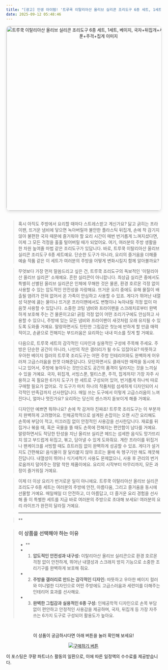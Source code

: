 ```yaml
---
title: "[광고] 인생 아이템! '트루쿡 이탈리아산 올리브 실리콘 조리도구 6종 세트, 1세트, 베이지, 국자+뒤집개+서빙스푼+멀티스푼+주걱+집게'을(를) 만나보세요."
date: 2025-09-12 05:48:46
---
```


<div align="center">
    <a href="https://link.coupang.com/re/AFFSDP?lptag=AF8916626&pageKey=8591446057&itemId=24910553260&vendorItemId=92603204732&traceid=V0-153-46ac6c3b599bb653&clickBeacon=1827ff70-8f9c-11f0-841c-2a498cb69f80%7E3&requestid=20250912144823122049639027&token=31850C%7CMIXED" target="_blank">
        <img src="https://ads-partners.coupang.com/image1/JCMpDqXmoNOQ5VXZJLNxW7VzhptCs8hvfCx1ywTULOMJlNjazG-f6QpseQ0HRCQCGN3gEGq1HGHFbdvMpYulfFjB4_lQ5DEpXGO9mxII4HeI8i69QOpeOOW_Hq9JWRBxAK2Xt_HXs-Nwb2Q_urtVC_sVHck5NnkehbUJVsEHqXFX4DfZZEc2UEvVwt_8YMu6ot4i3RSvwTuyoYRV3huHUlku0Z7DtUlsJ0u49KOZFPkC1Yyj9MaUZgTsvfauiXtx5HDzSiYehXwpoiarhND2bTUJ0kJbmbi4xcwTfH9b-PtR69sfJnEWKaQ=" alt="트루쿡 이탈리아산 올리브 실리콘 조리도구 6종 세트, 1세트, 베이지, 국자+뒤집개+서빙스푼+멀티스푼+주걱+집게 이미지" width="600" style="max-width: 100%; height: auto; border-radius: 12px; border: 1px solid #e0e0e0; box-shadow: 0 4px 8px rgba(0,0,0,0.1);">
    </a>
</div>
<br>

> 혹시 아직도 주방에서 요리할 때마다 스트레스받고 계신가요? 닳고 긁히는 프라이팬, 뜨거운 냄비에 닿으면 녹아버릴까 불안한 플라스틱 뒤집개, 손에 착 감기지 않아 불편한 국자 때문에 즐거워야 할 요리 시간이 매번 번거롭게 느껴지셨다면, 이제 그 모든 걱정을 훌훌 털어버릴 때가 되었어요. 여기, 여러분의 주방 생활을 한 차원 높여줄 마법 같은 조리도구가 있답니다. 바로, 트루쿡 이탈리아산 올리브 실리콘 조리도구 6종 세트예요. 단순한 도구가 아니라, 요리의 즐거움을 더해줄 예술 작품 같은 이 세트가 여러분의 주방을 어떻게 변화시킬지 함께 알아볼까요?

> 무엇보다 가장 먼저 말씀드리고 싶은 건, 트루쿡 조리도구의 독보적인 '이탈리아산 올리브 실리콘' 소재예요. 흔한 실리콘이 아니랍니다. 최상급 실리콘 중에서도 특별히 선별된 올리브 실리콘은 인체에 무해한 것은 물론, 환경 호르몬 걱정 없이 사용할 수 있는 압도적인 안전성을 자랑해요. 뜨거운 요리 중에도 유해 물질이 배출될 염려가 전혀 없어서 온 가족이 안심하고 사용할 수 있죠. 게다가 뛰어난 내열성 덕분에 끓는 물이나 뜨거운 프라이팬에서도 변형이나 녹아내릴 걱정 없이 마음껏 사용할 수 있답니다. 소중한 코팅 냄비와 프라이팬을 스크래치로부터 완벽하게 보호해 주는 건 물론이고요! 긁힘 걱정 없이 어떤 조리기구에도 안심하고 사용할 수 있으니, 주방에 있는 모든 냄비와 프라이팬이 새것처럼 오래 유지될 수 있도록 도와줄 거예요. 말랑하면서도 탄탄한 그립감은 첫눈에 반하게 할 만큼 매력적이고, 손끝으로 전해지는 부드러움은 요리하는 내내 미소를 짓게 할 거예요.

> 다음으로, 트루쿡 세트의 감각적인 디자인과 실용적인 구성에 주목해 주세요. 주방은 단순한 공간이 아니라, 나만의 작은 갤러리가 될 수도 있잖아요? 따뜻하고 우아한 베이지 컬러의 트루쿡 조리도구는 어떤 주방 인테리어와도 완벽하게 어우러져 고급스러움을 한껏 더해준답니다. 모던하면서도 클래식한 매력을 동시에 지니고 있어서, 주방에 놓아두는 것만으로도 공간의 품격이 달라지는 것을 느끼실 수 있을 거예요. 국자, 뒤집개, 서빙스푼, 멀티스푼, 주걱, 집게까지! 가장 자주 사용하고 꼭 필요한 6가지 도구가 한 세트로 구성되어 있어, 번거롭게 하나씩 따로 구매할 필요가 없어요. 각 도구가 마치 하나의 작품처럼 섬세하게 디자인되어 시각적인 만족감까지 선사한답니다. 매일 쓰는 도구에서 이렇게 고급스러움이 느껴진다니, 얼마나 멋진가요? 요리하는 당신의 센스까지 돋보이게 해줄 거예요.

> 디자인만 예쁘면 뭐하나요? 손에 착 감겨야 진짜죠! 트루쿡 조리도구는 이 부분까지 완벽하게 고려했어요. 인체공학적으로 설계된 손잡이는 오랜 시간 요리해도 손목에 부담이 적고, 미끄러짐 없이 안정적인 사용감을 선사한답니다. 재료를 뒤집거나 볶을 때, 혹은 국물을 뜰 때도 손목에 전해지는 편안함이 남다를 거예요. 말랑하면서도 적당한 탄성을 지닌 올리브 실리콘 헤드는 섬세한 음식도 망가뜨리지 않고 부드럽게 뒤집고, 볶고, 담아낼 수 있게 도와줘요. 계란 프라이를 뒤집거나 팬케이크를 서빙할 때도 흐트러짐 없이 완벽하게 성공할 수 있죠. 게다가 설거지도 간편해요! 음식물이 잘 달라붙지 않아 흐르는 물에 쓱 헹구기만 해도 깨끗해진답니다. 내열성이 뛰어나 식기세척기 사용도 문제없으니, 사용 후 관리의 번거로움까지 덜어주는 정말 착한 제품이에요. 요리의 시작부터 마무리까지, 모든 과정이 즐거워질 거예요.

> 이제 더 이상 요리가 번거로운 일이 아니에요. 트루쿡 이탈리아산 올리브 실리콘 조리도구 6종 세트는 여러분의 주방에 안전, 아름다움, 그리고 즐거움을 동시에 선물할 거예요. 매일매일 더 안전하고, 더 아름답고, 더 즐거운 요리 경험을 선사해 줄 이 특별한 세트를 지금 바로 여러분의 주방으로 초대해 보세요! 여러분의 요리 라이프가 완전히 달라질 거예요.

> ---

> **


> ### 이 상품을 선택해야 하는 이유
> - **
> - 1.  **압도적인 안전성과 내구성:** 이탈리아산 올리브 실리콘으로 환경 호르몬 걱정 없이 안전하게, 뛰어난 내열성과 스크래치 방지 기능으로 소중한 조리기구를 완벽하게 보호해 줘요.
> - 2.  **주방을 갤러리로 만드는 감각적인 디자인:** 따뜻하고 우아한 베이지 컬러와 미니멀한 디자인으로 어떤 주방에도 고급스러움과 세련미를 더해주는 인테리어 효과를 선사해요.
> - 3.  **완벽한 그립감과 실용적인 6종 구성:** 인체공학적 디자인으로 손목 부담 없이 편안하고 안정적인 사용감을 제공하며, 국자, 뒤집개 등 가장 자주 쓰는 6가지 도구로 구성되어 활용도가 높아요.


<br>

<div align="center">
  <p>이 상품이 궁금하시다면 아래 버튼을 눌러 확인해 보세요!</p>
  <a href="https://link.coupang.com/re/AFFSDP?lptag=AF8916626&pageKey=8591446057&itemId=24910553260&vendorItemId=92603204732&traceid=V0-153-46ac6c3b599bb653&clickBeacon=1827ff70-8f9c-11f0-841c-2a498cb69f80%7E3&requestid=20250912144823122049639027&token=31850C%7CMIXED" target="_blank">
    <img src="https://img.shields.io/badge/지금 바로 구매하기-FF5722?style=for-the-badge&logo=coupa&logoColor=white" alt="구매하기 버튼">
  </a>
</div>

이 포스팅은 쿠팡 파트너스 활동의 일환으로, 이에 따른 일정액의 수수료를 제공받습니다.
